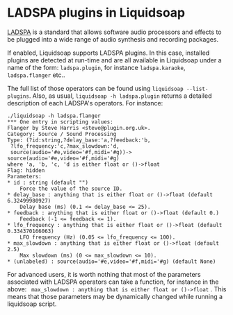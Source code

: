 LADSPA plugins in Liquidsoap
============================
[LADSPA](http://www.ladspa.org/) is a standard that allows software audio processors and effects to be plugged into a 
wide range of audio synthesis and recording packages.

If enabled, Liquidsoap supports LADSPA plugins. In this case,
installed plugins are detected at run-time and are all available in Liquidsoap under a name 
of the form: `ladspa.plugin`, for instance `ladspa.karaoke`, `ladspa.flanger` etc..

The full list of those operators can be found using `liquidsoap --list-plugins`.
Also, as usual, `liquidsoap -h ladspa.plugin` returns a detailed description of each LADSPA's operators.
For instance:

```
./liquidsoap -h ladspa.flanger           
*** One entry in scripting values:
Flanger by Steve Harris <steve@plugin.org.uk>.
Category: Source / Sound Processing
Type: (?id:string,?delay_base:'a,?feedback:'b,
 ?lfo_frequency:'c,?max_slowdown:'d,
 source(audio='#e,video='#f,midi='#g))->
source(audio='#e,video='#f,midi='#g)
where 'a, 'b, 'c, 'd is either float or ()->float
Flag: hidden
Parameters:
* id : string (default "")
    Force the value of the source ID.
* delay_base : anything that is either float or ()->float (default 6.32499980927)
    Delay base (ms) (0.1 <= delay_base <= 25).
* feedback : anything that is either float or ()->float (default 0.)
    Feedback (-1 <= feedback <= 1).
* lfo_frequency : anything that is either float or ()->float (default 0.334370166063)
    LFO frequency (Hz) (0.05 <= lfo_frequency <= 100).
* max_slowdown : anything that is either float or ()->float (default 2.5)
    Max slowdown (ms) (0 <= max_slowdown <= 10).
* (unlabeled) : source(audio='#e,video='#f,midi='#g) (default None)
```

For advanced users, it is worth nothing that most of the parameters associated with LADSPA operators
can take a function, for instance in the above: ```
max_slowdown : anything that is either float or ()->float```
.
This means that those parameters may be dynamically changed while running a liquidsoap script.


